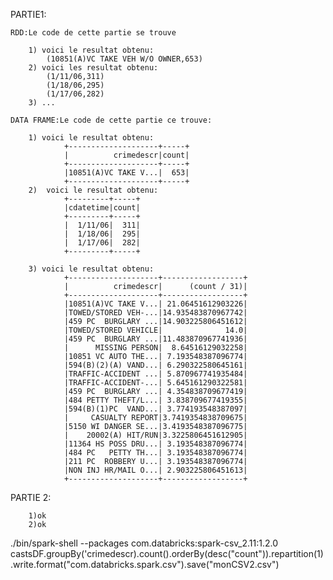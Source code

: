 PARTIE1:

	RDD:Le code de cette partie se trouve 
	
		1) voici le resultat obtenu:
			(10851(A)VC TAKE VEH W/O OWNER,653) 
		2) voici les resultat obtenu:	
			(1/11/06,311)
			(1/18/06,295)
			(1/17/06,282)
		3) ...

	DATA FRAME:Le code de cette partie ce trouve:

		1) voici le resultat obtenu:
				+--------------------+-----+                                         
				|          crimedescr|count|
				+--------------------+-----+
				|10851(A)VC TAKE V...|  653|
				+--------------------+-----+
		2)  voici le resultat obtenu:
				+---------+-----+                                                    
				|cdatetime|count|
				+---------+-----+
				|  1/11/06|  311|
				|  1/18/06|  295|
				|  1/17/06|  282|
				+---------+-----+

		3) voici le resultat obtenu:
				+--------------------+------------------+   
				|          crimedescr|      (count / 31)|
				+--------------------+------------------+
				|10851(A)VC TAKE V...| 21.06451612903226|
				|TOWED/STORED VEH-...|14.935483870967742|
				|459 PC  BURGLARY ...|14.903225806451612|
				|TOWED/STORED VEHICLE|              14.0|
				|459 PC  BURGLARY ...|11.483870967741936|
				|      MISSING PERSON|  8.64516129032258|
				|10851 VC AUTO THE...| 7.193548387096774|
				|594(B)(2)(A) VAND...| 6.290322580645161|
				|TRAFFIC-ACCIDENT ...| 5.870967741935484|
				|TRAFFIC-ACCIDENT-...| 5.645161290322581|
				|459 PC  BURGLARY ...| 4.354838709677419|
				|484 PETTY THEFT/L...| 3.838709677419355|
				|594(B)(1)PC  VAND...| 3.774193548387097|
				|     CASUALTY REPORT|3.7419354838709675|
				|5150 WI DANGER SE...|3.4193548387096775|
				|    20002(A) HIT/RUN|3.3225806451612905|
				|11364 HS POSS DRU...| 3.193548387096774|
				|484 PC   PETTY TH...| 3.193548387096774|
				|211 PC  ROBBERY U...| 3.193548387096774|
				|NON INJ HR/MAIL O...| 2.903225806451613|
				+--------------------+------------------+
				
 PARTIE 2:

 		1)ok
 		2)ok


./bin/spark-shell --packages com.databricks:spark-csv_2.11:1.2.0 
castsDF.groupBy('crimedescr).count().orderBy(desc("count")).repartition(1).write.format("com.databricks.spark.csv").save("monCSV2.csv")
